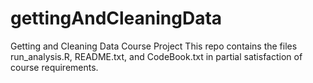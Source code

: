 # gettingAndCleaningData
Getting and Cleaning Data Course Project
This repo contains the files run_analysis.R, README.txt, and CodeBook.txt
in partial satisfaction of course requirements.
